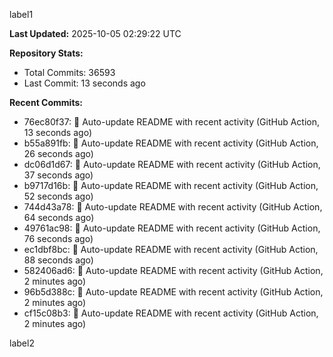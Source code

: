 
label1 
<!-- ACTIVITY_START -->
**Last Updated:** 2025-10-05 02:29:22 UTC

**Repository Stats:**
- Total Commits: 36593
- Last Commit: 13 seconds ago

**Recent Commits:**
- 76ec80f37: 🤖 Auto-update README with recent activity (GitHub Action, 13 seconds ago)
- b55a891fb: 🤖 Auto-update README with recent activity (GitHub Action, 26 seconds ago)
- dc06d1d67: 🤖 Auto-update README with recent activity (GitHub Action, 37 seconds ago)
- b9717d16b: 🤖 Auto-update README with recent activity (GitHub Action, 52 seconds ago)
- 744d43a78: 🤖 Auto-update README with recent activity (GitHub Action, 64 seconds ago)
- 49761ac98: 🤖 Auto-update README with recent activity (GitHub Action, 76 seconds ago)
- ec1dbf8bc: 🤖 Auto-update README with recent activity (GitHub Action, 88 seconds ago)
- 582406ad6: 🤖 Auto-update README with recent activity (GitHub Action, 2 minutes ago)
- 96b5d388c: 🤖 Auto-update README with recent activity (GitHub Action, 2 minutes ago)
- cf15c08b3: 🤖 Auto-update README with recent activity (GitHub Action, 2 minutes ago)
<!-- ACTIVITY_END -->

label2
